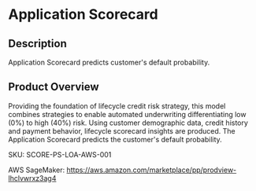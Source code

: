 # Application Scorecard

## Description
Application Scorecard predicts customer's default probability.

## Product Overview
Providing the foundation of lifecycle credit risk strategy, this model combines strategies to enable automated underwriting differentiating low (0%) to high (40%) risk. Using customer demographic data, credit history and payment behavior, lifecycle scorecard insights are produced. The Application Scorecard predicts the customer's default probability.

SKU: SCORE-PS-LOA-AWS-001

AWS SageMaker: https://aws.amazon.com/marketplace/pp/prodview-lhclvwrxz3ag4
